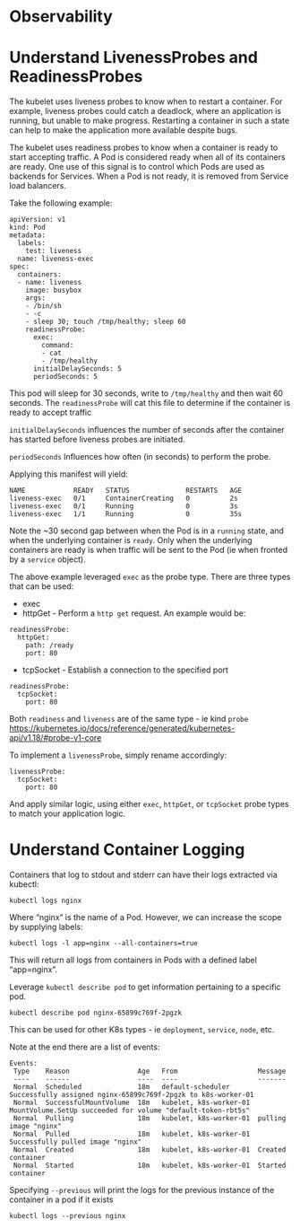 # Observability

# Understand LivenessProbes and ReadinessProbes

The kubelet uses liveness probes to know when to restart a container. For example, liveness probes could catch a deadlock, where an application is running, but unable to make progress. Restarting a container in such a state can help to make the application more available despite bugs.

The kubelet uses readiness probes to know when a container is ready to start accepting traffic. A Pod is considered ready when all of its containers are ready. One use of this signal is to control which Pods are used as backends for Services. When a Pod is not ready, it is removed from Service load balancers.

Take the following example:

```
apiVersion: v1
kind: Pod
metadata:
  labels:
    test: liveness
  name: liveness-exec
spec:
  containers:
  - name: liveness
    image: busybox
    args:
    - /bin/sh
    - -c
    - sleep 30; touch /tmp/healthy; sleep 60 
    readinessProbe:
      exec:
        command:
        - cat
        - /tmp/healthy
      initialDelaySeconds: 5
      periodSeconds: 5

```

This pod will sleep for 30 seconds, write to `/tmp/healthy` and then wait 60 seconds. The `readinessProbe` will cat this file to determine if the container is ready to accept traffic

`initialDelaySeconds` influences the number of seconds after the container has started before liveness probes are initiated.

`periodSeconds` Influences how often (in seconds) to perform the probe.

Applying this manifest will yield:

```
NAME            READY   STATUS              RESTARTS   AGE
liveness-exec   0/1     ContainerCreating   0          2s
liveness-exec   0/1     Running             0          3s
liveness-exec   1/1     Running             0          35s
```

Note the ~30 second gap between when the Pod is in a `running` state, and when the underlying container is `ready`. Only when the underlying containers are ready is when traffic will be sent to the Pod (ie when fronted by a `service` object).

The above example leveraged `exec` as the probe type. There are three types that can be used:

* exec
* httpGet - Perform a `http get` request. An example would be:
```
readinessProbe:
  httpGet:
    path: /ready
    port: 80
```

* tcpSocket - Establish a connection to the specified port

```
readinessProbe:
  tcpSocket:
    port: 80
```

Both `readiness` and `liveness` are of the same type - ie kind `probe` https://kubernetes.io/docs/reference/generated/kubernetes-api/v1.18/#probe-v1-core

To implement a `livenessProbe`, simply rename accordingly:

```
livenessProbe:
  tcpSocket:
    port: 80
```

And apply similar logic, using either `exec`, `httpGet`, or `tcpSocket` probe types to match your application logic.

# Understand Container Logging

Containers that log to stdout and stderr can have their logs extracted via kubectl:

```
kubectl logs nginx
```

Where “nginx” is the name of a Pod. However, we can increase the scope by supplying labels:

```
kubectl logs -l app=nginx --all-containers=true
```

This will return all logs from containers in Pods with a defined label “app=nginx”.

Leverage `kubectl describe pod` to get information pertaining to a specific pod.

```
kubectl describe pod nginx-65899c769f-2pgzk
```

This can be used for other K8s types - ie `deployment`, `service`, `node`, etc.

Note at the end there are a list of events:


```
Events:
 Type    Reason                 Age   From                    Message
 ----    ------                 ----  ----                    -------
 Normal  Scheduled              18m   default-scheduler       Successfully assigned nginx-65899c769f-2pgzk to k8s-worker-01
 Normal  SuccessfulMountVolume  18m   kubelet, k8s-worker-01  MountVolume.SetUp succeeded for volume "default-token-rbt5s"
 Normal  Pulling                18m   kubelet, k8s-worker-01  pulling image "nginx"
 Normal  Pulled                 18m   kubelet, k8s-worker-01  Successfully pulled image "nginx"
 Normal  Created                18m   kubelet, k8s-worker-01  Created container
 Normal  Started                18m   kubelet, k8s-worker-01  Started container
```
Specifying `--previous` will print the logs for the previous instance of the container in a pod if it exists

```
kubectl logs --previous nginx
```
